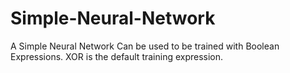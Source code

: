 # Simple-Neural-Network
A Simple Neural Network
Can be used to be trained with Boolean Expressions. 
XOR is the default training expression.
